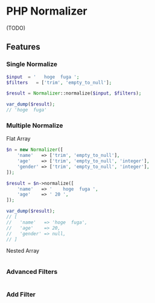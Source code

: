 # PHP Normalizer

(TODO)

## Features

### Single Normalize

```php
$input  = '   hoge  fuga ';
$filters   = ['trim', 'empty_to_null'];

$result = Normalizer::normalize($input, $filters);

var_dump($result);
// 'hoge  fuga'
```

### Multiple Normalize

Flat Array

```php
$n = new Normalizer([
    'name'   => ['trim', 'empty_to_null'],
    'age'    => ['trim', 'empty_to_null', 'integer'],
    'gender' => ['trim', 'empty_to_null', 'integer'],
]);

$result = $n->normalize([
    'name'   => '    hoge  fuga ',
    'age'    => ' 20 ',
]);

var_dump($result);
// [
//   'name'   => 'hoge  fuga',
//   'age'    => 20,
//   'gender' => null,
// ]
```

Nested Array

```php

```

### Advanced Filters 

```php
```

### Add Filter

```php
```